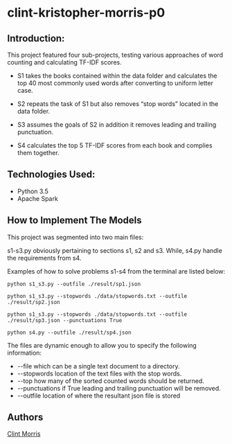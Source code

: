 # clint-kristopher-morris-p0

Introduction:
-----------------
This project featured four sub-projects, testing various approaches of word counting and calculating TF-IDF scores.

* S1 takes the books contained within the data folder and calculates the top 40 most commonly used words after converting to uniform letter case.

* S2 repeats the task of S1 but also removes “stop words” located in the data folder.

* S3 assumes the goals of S2 in addition it removes leading and trailing punctuation.

* S4 calculates the top 5 TF-IDF scores from each book and complies them together.

Technologies Used:
-----------------
- Python 3.5
- Apache Spark

How to Implement The Models
------------------

This project was segmented into two main files:

s1-s3.py obviously pertaining to sections s1, s2 and s3. While, s4.py handle the requirements from s4.

Examples of how to solve problems s1-s4  from the terminal are listed below:

```
python s1_s3.py --outfile ./result/sp1.json

python s1_s3.py --stopwords ./data/stopwords.txt --outfile ./result/sp2.json

python s1_s3.py --stopwords ./data/stopwords.txt --outfile ./result/sp3.json --punctuations True

python s4.py --outfile ./result/sp4.json
```

The files are dynamic enough to allow you to specify the following information:

*  --file which can be a single text document to a directory.
* --stopwords location of the text files with the stop words.
* --top how many of the sorted counted words should be returned.
* --punctuations if True leading and trailing  punctuation will be removed.
* --outfile location of where the resultant json file is stored

Authors
--------------

  [Clint Morris](https://github.com/clint-kristopher-morris)


